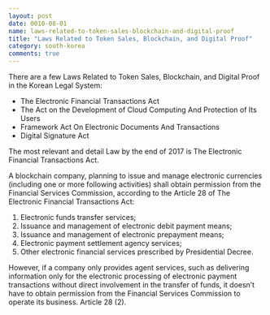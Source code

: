 ```yaml
---
layout: post
date: 0010-08-01
name: laws-related-to-token-sales-blockchain-and-digital-proof
title: "Laws Related to Token Sales, Blockchain, and Digital Proof"
category: south-korea
comments: true
---
```


There are a few Laws Related to Token Sales, Blockchain, and Digital Proof in the Korean Legal System:

-	The Electronic Financial Transactions Act 
-	The Act on the Development of Cloud Computing And Protection of Its Users 
-	Framework Act On Electronic Documents And Transactions 
-	Digital Signature Act 

The most relevant and detail Law by the end of 2017 is The Electronic Financial Transactions Act.

A blockchain company, planning to issue and manage electronic currencies (including one or more following activities) shall obtain permission from the Financial Services Commission, according to the Article 28 of The Electronic Financial Transactions Act:

1. Electronic funds transfer services;
2. Issuance and management of electronic debit payment means;
3. Issuance and management of electronic prepayment means;
4. Electronic payment settlement agency services;
5. Other electronic financial services prescribed by Presidential Decree.

However, if a company only provides agent services, such as delivering information only for the electronic processing of electronic payment transactions without direct involvement in the transfer of funds, it doesn’t have to obtain permission from the Financial Services Commission to operate its business. Article 28 (2).

